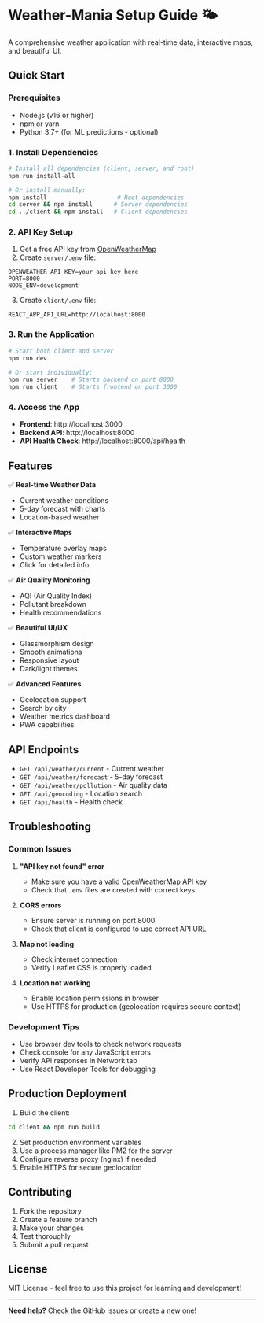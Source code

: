 # Weather-Mania Setup Guide 🌤️

A comprehensive weather application with real-time data, interactive maps, and beautiful UI.

## Quick Start

### Prerequisites
- Node.js (v16 or higher)
- npm or yarn
- Python 3.7+ (for ML predictions - optional)

### 1. Install Dependencies

```bash
# Install all dependencies (client, server, and root)
npm run install-all

# Or install manually:
npm install                    # Root dependencies
cd server && npm install      # Server dependencies  
cd ../client && npm install   # Client dependencies
```

### 2. API Key Setup

1. Get a free API key from [OpenWeatherMap](https://openweathermap.org/api)
2. Create `server/.env` file:
```env
OPENWEATHER_API_KEY=your_api_key_here
PORT=8000
NODE_ENV=development
```

3. Create `client/.env` file:
```env
REACT_APP_API_URL=http://localhost:8000
```

### 3. Run the Application

```bash
# Start both client and server
npm run dev

# Or start individually:
npm run server    # Starts backend on port 8000
npm run client    # Starts frontend on port 3000
```

### 4. Access the App

- **Frontend**: http://localhost:3000
- **Backend API**: http://localhost:8000
- **API Health Check**: http://localhost:8000/api/health

## Features

✅ **Real-time Weather Data**
- Current weather conditions
- 5-day forecast with charts
- Location-based weather

✅ **Interactive Maps**
- Temperature overlay maps
- Custom weather markers
- Click for detailed info

✅ **Air Quality Monitoring**
- AQI (Air Quality Index)
- Pollutant breakdown
- Health recommendations

✅ **Beautiful UI/UX**
- Glassmorphism design
- Smooth animations
- Responsive layout
- Dark/light themes

✅ **Advanced Features**
- Geolocation support
- Search by city
- Weather metrics dashboard
- PWA capabilities

## API Endpoints

- `GET /api/weather/current` - Current weather
- `GET /api/weather/forecast` - 5-day forecast
- `GET /api/weather/pollution` - Air quality data
- `GET /api/geocoding` - Location search
- `GET /api/health` - Health check

## Troubleshooting

### Common Issues

1. **"API key not found" error**
   - Make sure you have a valid OpenWeatherMap API key
   - Check that `.env` files are created with correct keys

2. **CORS errors**
   - Ensure server is running on port 8000
   - Check that client is configured to use correct API URL

3. **Map not loading**
   - Check internet connection
   - Verify Leaflet CSS is properly loaded

4. **Location not working**
   - Enable location permissions in browser
   - Use HTTPS for production (geolocation requires secure context)

### Development Tips

- Use browser dev tools to check network requests
- Check console for any JavaScript errors
- Verify API responses in Network tab
- Use React Developer Tools for debugging

## Production Deployment

1. Build the client:
```bash
cd client && npm run build
```

2. Set production environment variables
3. Use a process manager like PM2 for the server
4. Configure reverse proxy (nginx) if needed
5. Enable HTTPS for secure geolocation

## Contributing

1. Fork the repository
2. Create a feature branch
3. Make your changes
4. Test thoroughly
5. Submit a pull request

## License

MIT License - feel free to use this project for learning and development!

---

**Need help?** Check the GitHub issues or create a new one!
